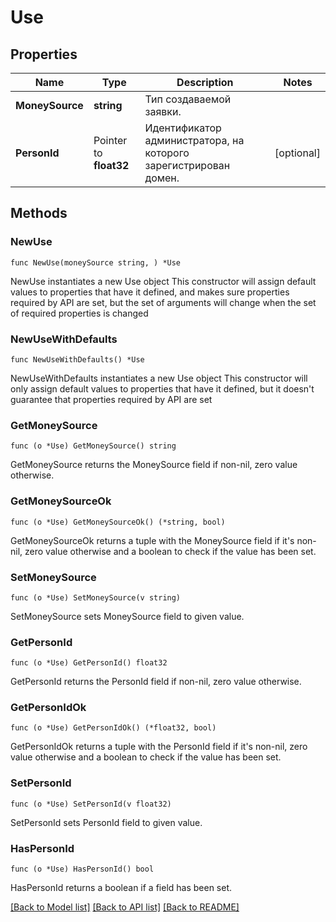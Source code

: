 # Use

## Properties

Name | Type | Description | Notes
------------ | ------------- | ------------- | -------------
**MoneySource** | **string** | Тип создаваемой заявки. | 
**PersonId** | Pointer to **float32** | Идентификатор администратора, на которого зарегистрирован домен. | [optional] 

## Methods

### NewUse

`func NewUse(moneySource string, ) *Use`

NewUse instantiates a new Use object
This constructor will assign default values to properties that have it defined,
and makes sure properties required by API are set, but the set of arguments
will change when the set of required properties is changed

### NewUseWithDefaults

`func NewUseWithDefaults() *Use`

NewUseWithDefaults instantiates a new Use object
This constructor will only assign default values to properties that have it defined,
but it doesn't guarantee that properties required by API are set

### GetMoneySource

`func (o *Use) GetMoneySource() string`

GetMoneySource returns the MoneySource field if non-nil, zero value otherwise.

### GetMoneySourceOk

`func (o *Use) GetMoneySourceOk() (*string, bool)`

GetMoneySourceOk returns a tuple with the MoneySource field if it's non-nil, zero value otherwise
and a boolean to check if the value has been set.

### SetMoneySource

`func (o *Use) SetMoneySource(v string)`

SetMoneySource sets MoneySource field to given value.


### GetPersonId

`func (o *Use) GetPersonId() float32`

GetPersonId returns the PersonId field if non-nil, zero value otherwise.

### GetPersonIdOk

`func (o *Use) GetPersonIdOk() (*float32, bool)`

GetPersonIdOk returns a tuple with the PersonId field if it's non-nil, zero value otherwise
and a boolean to check if the value has been set.

### SetPersonId

`func (o *Use) SetPersonId(v float32)`

SetPersonId sets PersonId field to given value.

### HasPersonId

`func (o *Use) HasPersonId() bool`

HasPersonId returns a boolean if a field has been set.


[[Back to Model list]](../README.md#documentation-for-models) [[Back to API list]](../README.md#documentation-for-api-endpoints) [[Back to README]](../README.md)


